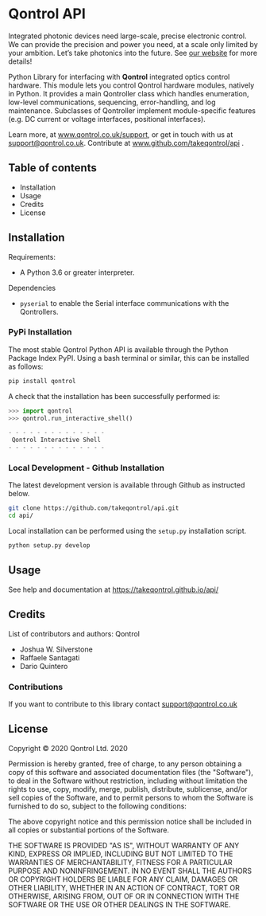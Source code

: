 # Qontrol API

Integrated photonic devices need large-scale, precise electronic control. We can provide the precision and power you need, at a scale only limited by your ambition. Let’s take photonics into the future.
 See [our website](https://qontrol.co.uk/) for more details!

Python Library for interfacing with **Qontrol** integrated optics control hardware. This module lets you control Qontrol hardware modules, natively in Python. It provides 
a main Qontroller class which handles enumeration, low-level communications, sequencing, 
error-handling, and log maintenance. Subclasses of Qontroller implement module-specific 
features (e.g. DC current or voltage interfaces, positional interfaces).

Learn more, at www.qontrol.co.uk/support, or get in touch with us at
support@qontrol.co.uk. Contribute at www.github.com/takeqontrol/api .

## Table of contents
- Installation
- Usage
- Credits
- License


## Installation

Requirements:
- A Python 3.6 or greater interpreter.

Dependencies
- `pyserial` to enable the Serial interface communications with the Qontrollers. 

### PyPi Installation

The most stable Qontrol Python API is available through the Python Package Index PyPI. Using a bash terminal or similar, this can be installed as follows:
```bash
pip install qontrol
```

A check that the installation has been successfully performed is:

```python
>>> import qontrol
>>> qontrol.run_interactive_shell()

- - - - - - - - - - - - - -
 Qontrol Interactive Shell
- - - - - - - - - - - - - -
```



### Local Development - Github Installation

The latest development version is available through Github as instructed below.

```bash
git clone https://github.com/takeqontrol/api.git
cd api/
```

Local installation can be performed using the `setup.py` installation script.

```bash
python setup.py develop
```




## Usage
See help and documentation at https://takeqontrol.github.io/api/

## Credits
List of contributors and authors:
Qontrol
- Joshua W. Silverstone
- Raffaele Santagati
- Dario Quintero

### Contributions
If you want to contribute to this library contact support@qontrol.co.uk

## License
Copyright  &copy; 2020 Qontrol Ltd. 2020

Permission is hereby granted, free of charge, to any person obtaining a copy of this software and associated documentation files (the "Software"), to deal in the Software without restriction, including without limitation the rights to use, copy, modify, merge, publish, distribute, sublicense, and/or sell copies of the Software, and to permit persons to whom the Software is furnished to do so, subject to the following conditions:

The above copyright notice and this permission notice shall be included in all copies or substantial portions of the Software.

THE SOFTWARE IS PROVIDED "AS IS", WITHOUT WARRANTY OF ANY KIND, EXPRESS OR IMPLIED, INCLUDING BUT NOT LIMITED TO THE WARRANTIES OF MERCHANTABILITY, FITNESS FOR A PARTICULAR PURPOSE AND NONINFRINGEMENT. IN NO EVENT SHALL THE AUTHORS OR COPYRIGHT HOLDERS BE LIABLE FOR ANY CLAIM, DAMAGES OR OTHER LIABILITY, WHETHER IN AN ACTION OF CONTRACT, TORT OR OTHERWISE, ARISING FROM, OUT OF OR IN CONNECTION WITH THE SOFTWARE OR THE USE OR OTHER DEALINGS IN THE SOFTWARE.





